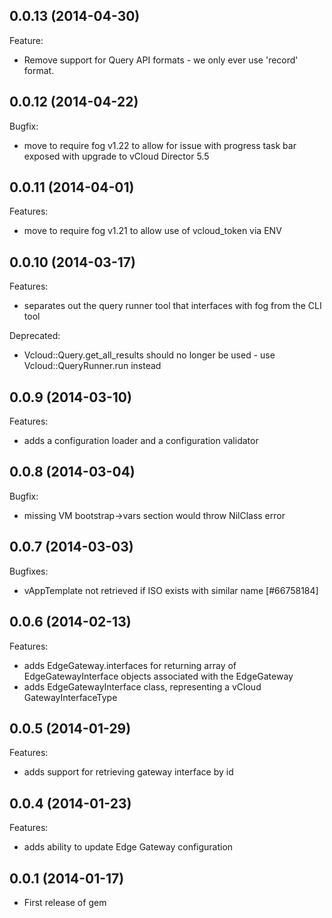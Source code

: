 ## 0.0.13 (2014-04-30)

Feature:

  - Remove support for Query API formats - we only ever use 'record' format.

## 0.0.12 (2014-04-22)

Bugfix:

  - move to require fog v1.22 to allow for issue with progress task bar exposed with upgrade to vCloud Director 5.5

## 0.0.11 (2014-04-01)

Features:

  - move to require fog v1.21 to allow use of vcloud_token via ENV

## 0.0.10 (2014-03-17)

Features:

  - separates out the query runner tool that interfaces with fog from the CLI tool

Deprecated:

  - Vcloud::Query.get_all_results should no longer be used - use Vcloud::QueryRunner.run instead

## 0.0.9 (2014-03-10)

Features:

  - adds a configuration loader and a configuration validator

## 0.0.8 (2014-03-04)

Bugfix:

  - missing VM bootstrap->vars section would throw NilClass error

## 0.0.7 (2014-03-03)

Bugfixes:

  - vAppTemplate not retrieved if ISO exists with similar name [#66758184]

## 0.0.6 (2014-02-13)

Features:

  - adds EdgeGateway.interfaces for returning array of EdgeGatewayInterface objects
    associated with the EdgeGateway
  - adds EdgeGatewayInterface class, representing a vCloud GatewayInterfaceType

## 0.0.5 (2014-01-29)

Features:

  - adds support for retrieving gateway interface by id

## 0.0.4 (2014-01-23)

Features:

  - adds ability to update Edge Gateway configuration

## 0.0.1 (2014-01-17)

  - First release of gem
